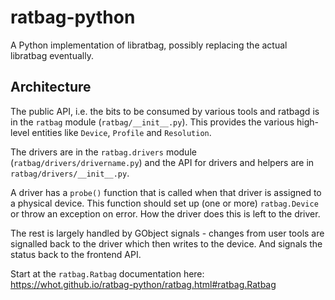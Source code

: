 # ratbag-python

A Python implementation of libratbag, possibly replacing the actual libratbag
eventually.

## Architecture

The public API, i.e. the bits to be consumed by various tools and ratbagd is
in the `ratbag` module (`ratbag/__init__.py`). This provides the various
high-level entities like `Device`, `Profile` and `Resolution`.

The drivers are in the `ratbag.drivers` module
(`ratbag/drivers/drivername.py`) and the API for drivers and helpers are in
`ratbag/drivers/__init__.py`.

A driver has a `probe()` function that is called when that driver is assigned
to a physical device. This function should set up (one or more)
`ratbag.Device` or throw an exception on error. How the driver does this is
left to the driver.

The rest is largely handled by GObject signals - changes from user tools
are signalled back to the driver which then writes to the device. And signals
the status back to the frontend API.

Start at the `ratbag.Ratbag` documentation here:
https://whot.github.io/ratbag-python/ratbag.html#ratbag.Ratbag
